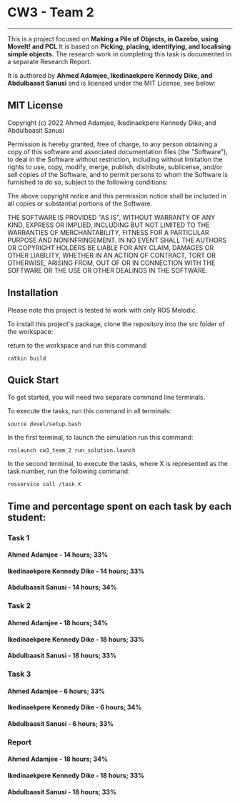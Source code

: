 # CW3 - Team 2
----------------- 

This is a project focused on **Making a Pile of Objects, in Gazebo, using MoveIt! and PCL**
It is based on **Picking, placing, identifying, and localising simple objects.**
The research work in completing this task is documented in a separate Research Report.

It is authored by **Ahmed Adamjee, Ikedinaekpere Kennedy Dike, and Abdulbaasit Sanusi** and is licensed under the MIT License, see below:


## MIT License

Copyright (c) 2022 Ahmed Adamjee, Ikedinaekpere Kennedy Dike, and Abdulbaasit Sanusi

Permission is hereby granted, free of charge, to any person obtaining a copy
of this software and associated documentation files (the "Software"), to deal
in the Software without restriction, including without limitation the rights
to use, copy, modify, merge, publish, distribute, sublicense, and/or sell
copies of the Software, and to permit persons to whom the Software is
furnished to do so, subject to the following conditions:

The above copyright notice and this permission notice shall be included in all
copies or substantial portions of the Software.

THE SOFTWARE IS PROVIDED "AS IS", WITHOUT WARRANTY OF ANY KIND, EXPRESS OR
IMPLIED, INCLUDING BUT NOT LIMITED TO THE WARRANTIES OF MERCHANTABILITY,
FITNESS FOR A PARTICULAR PURPOSE AND NONINFRINGEMENT. IN NO EVENT SHALL THE
AUTHORS OR COPYRIGHT HOLDERS BE LIABLE FOR ANY CLAIM, DAMAGES OR OTHER
LIABILITY, WHETHER IN AN ACTION OF CONTRACT, TORT OR OTHERWISE, ARISING FROM,
OUT OF OR IN CONNECTION WITH THE SOFTWARE OR THE USE OR OTHER DEALINGS IN THE
SOFTWARE.




## Installation

Please note this project is tested to work with only ROS Melodic.

To install this project's package, clone the repository into the src folder of the workspace:

return to the workspace and run this command:
```
catkin build
```

## Quick Start

To get started, you will need two separate command line terminals.

To execute the tasks, run this command in all terminals:
```
source devel/setup.bash 
```

In the first terminal, to launch the simulation run this command:
```
roslaunch cw3_team_2 run_solution.launch
```

In the second terminal, to execute the tasks, where X is represented as the task number, run the following command:
```
rosservice call /task X
```

## Time and percentage spent on each task by each student:

### Task 1
#### Ahmed Adamjee -                14 hours; 33%
#### Ikedinaekpere Kennedy Dike -   14 hours; 33%
#### Abdulbaasit Sanusi -           14 hours; 34%

### Task 2
#### Ahmed Adamjee -                18 hours; 34%
#### Ikedinaekpere Kennedy Dike -   18 hours; 33%
#### Abdulbaasit Sanusi -           18 hours; 33%

### Task 3
#### Ahmed Adamjee -                6 hours; 33%
#### Ikedinaekpere Kennedy Dike -   6 hours; 34%
#### Abdulbaasit Sanusi -           6 hours; 33%

### Report
#### Ahmed Adamjee -                18 hours; 34%
#### Ikedinaekpere Kennedy Dike -   18 hours; 33%
#### Abdulbaasit Sanusi -           18 hours; 33%

